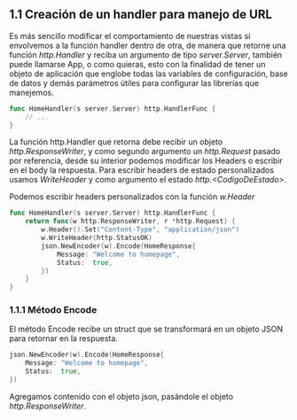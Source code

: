 ## 1.1 Creación de un handler para manejo de URL

Es más sencillo modificar el comportamiento de nuestras vistas si envolvemos a
la función handler dentro de otra, de manera que retorne una función
*http.Handler* y reciba un argumento de tipo *server.Server*, también puede
llamarse App, o como quieras, esto con la finalidad de tener un objeto de
aplicación que englobe todas las variables de configuración, base de datos y
demás parámetros útiles para configurar las librerías que manejemos.

``` go
func HomeHandler(s server.Server) http.HandlerFunc {
    // ...
}
```

La función http.Handler que retorna debe recibir un objeto
*http.ResponseWriter*, y como segundo argumento un *http.Request* pasado por
referencia, desde su interior podemos modificar los Headers o escribir en el
body la respuesta. Para escribir headers de estado personalizados usamos
*WriteHeader* y como argumento el estado *http.\<CodigoDeEstado\>*.

Podemos escribir headers personalizados con la función *w.Header*

``` go
func HomeHandler(s server.Server) http.HandlerFunc {
    return func(w http.ResponseWriter, r *http.Request) {
        w.Header().Set("Content-Type", "application/json")
        w.WriteHeader(http.StatusOK)
        json.NewEncoder(w).Encode(HomeResponse{
            Message: "Welcome to homepage",
            Status:  true,
        })
    }
}
```

### 1.1.1 Método Encode

El método Encode recibe un struct que se transformará en un objeto JSON para
retornar en la respuesta.

``` go
json.NewEncoder(w).Encode(HomeResponse{
    Message: "Welcome to homepage",
    Status:  true,
})
```

Agregamos contenido con el objeto json, pasándole el objeto
*http.ResponseWriter*.

